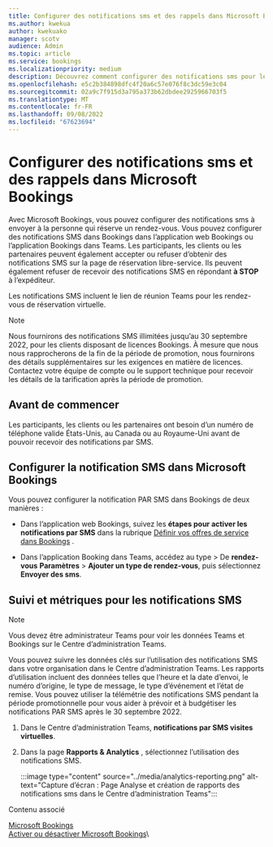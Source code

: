 ```yaml
---
title: Configurer des notifications sms et des rappels dans Microsoft Bookings
ms.author: kwekua
author: kwekuako
manager: scotv
audience: Admin
ms.topic: article
ms.service: bookings
ms.localizationpriority: medium
description: Découvrez comment configurer des notifications sms pour les clients, les clients et les partenaires dans Microsoft Bookings.
ms.openlocfilehash: e5c2b384898dfc4f20a6c57e076f8c3dc59e3c04
ms.sourcegitcommit: 02a9c7f915d3a795a373b62dbdee2925966703f5
ms.translationtype: MT
ms.contentlocale: fr-FR
ms.lasthandoff: 09/08/2022
ms.locfileid: "67623694"
---
```

# <a name="configure-sms-text-notifications-and-reminders-in-microsoft-bookings"></a>Configurer des notifications sms et des rappels dans Microsoft Bookings

Avec Microsoft Bookings, vous pouvez configurer des notifications sms à envoyer à la personne qui réserve un rendez-vous. Vous pouvez configurer des notifications SMS dans Bookings dans l’application web Bookings ou l’application Bookings dans Teams. Les participants, les clients ou les partenaires peuvent également accepter ou refuser d’obtenir des notifications SMS sur la page de réservation libre-service. Ils peuvent également refuser de recevoir des notifications SMS en répondant **à STOP** à l’expéditeur.

Les notifications SMS incluent le lien de réunion Teams pour les rendez-vous de réservation virtuelle.

> [!Note]
> Nous fournirons des notifications SMS illimitées jusqu’au 30 septembre 2022, pour les clients disposant de licences Bookings. À mesure que nous nous rapprocherons de la fin de la période de promotion, nous fournirons des détails supplémentaires sur les exigences en matière de licences. Contactez votre équipe de compte ou le support technique pour recevoir les détails de la tarification après la période de promotion.

## <a name="before-you-begin"></a>Avant de commencer

Les participants, les clients ou les partenaires ont besoin d’un numéro de téléphone valide États-Unis, au Canada ou au Royaume-Uni avant de pouvoir recevoir des notifications par SMS.

## <a name="configure-sms-notification-in-microsoft-bookings"></a>Configurer la notification SMS dans Microsoft Bookings

Vous pouvez configurer la notification PAR SMS dans Bookings de deux manières :

- Dans l’application web Bookings, suivez les **étapes pour activer les notifications par SMS** dans la rubrique [Définir vos offres de service dans Bookings](define-service-offerings.md) .

- Dans l’application Booking dans Teams, accédez au type  >  De **rendez-vous** **Paramètres** > **Ajouter un type de rendez-vous**, puis sélectionnez **Envoyer des sms**.

## <a name="tracking-and-metrics-for-sms-notifications"></a>Suivi et métriques pour les notifications SMS

> [!NOTE]
> Vous devez être administrateur Teams pour voir les données Teams et Bookings sur le Centre d’administration Teams.

Vous pouvez suivre les données clés sur l’utilisation des notifications SMS dans votre organisation dans le Centre d’administration Teams. Les rapports d’utilisation incluent des données telles que l’heure et la date d’envoi, le numéro d’origine, le type de message, le type d’événement et l’état de remise. Vous pouvez utiliser la télémétrie des notifications SMS pendant la période promotionnelle pour vous aider à prévoir et à budgétiser les notifications PAR SMS après le 30 septembre 2022.

1. Dans le Centre d’administration Teams, **notifications par SMS visites virtuelles**.

2. Dans la page **Rapports & Analytics** , sélectionnez l’utilisation des notifications SMS.

    :::image type="content" source="../media/analytics-reporting.png" alt-text="Capture d’écran : Page Analyse et création de rapports des notifications sms dans le Centre d’administration Teams":::

Contenu associé

[Microsoft Bookings](bookings-overview.md)\
[Activer ou désactiver Microsoft Bookings](turn-bookings-on-or-off.md)\
